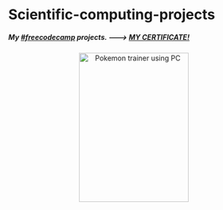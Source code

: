 <h1>Scientific-computing-projects</h1>
<h5>My <a href="https://www.freecodecamp.org/learn/2022/responsive-web-design/">#freecodecamp</a> projects. ---> <a href="https://www.freecodecamp.org/certification/maxogod/responsive-web-design">MY CERTIFICATE!</a></h5>
<div align="center">
  <img src="https://i.pinimg.com/originals/86/70/c4/8670c4da3a580725b13a12ac86808bce.png" width="220px" height="300" alt="Pokemon trainer using PC">
</div>
